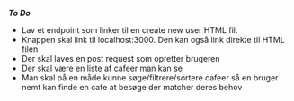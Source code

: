 ***To Do***

* Lav et endpoint som linker til en create new user HTML fil.
* Knappen skal link til localhost:3000. Den kan også link direkte til HTML filen
* Der skal laves en post request som opretter brugeren
* Der skal være en liste af cafeer man kan se
* Man skal på en måde kunne søge/filtrere/sortere cafeer så en bruger nemt kan finde en cafe at besøge der matcher deres behov
